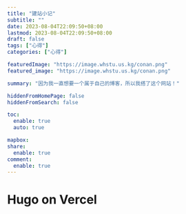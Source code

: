 ```yaml
---
title: "建站小记"
subtitle: ""
date: 2023-08-04T22:09:50+08:00
lastmod: 2023-08-04T22:09:50+08:00
draft: false
tags: ["心得"]
categories: ["心得"]

featuredImage: "https://image.whstu.us.kg/conan.png"
featured_image: "https://image.whstu.us.kg/conan.png"

summary: "因为我一直想要一个属于自己的博客，所以我搭了这个网站！"

hiddenFromHomePage: false
hiddenFromSearch: false

toc:
  enable: true
  auto: true

mapbox:
share:
  enable: true
comment:
  enable: true
---
```


# Hugo on Vercel
